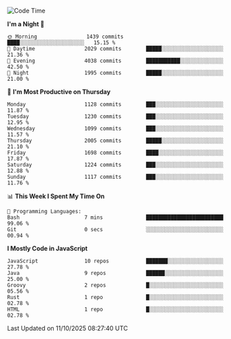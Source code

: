 <!--START_SECTION:waka-->
![Code Time](http://img.shields.io/badge/Code%20Time-1%2C359%20hrs%2015%20mins-blue)

**I'm a Night 🦉** 

```text
🌞 Morning                1439 commits        ████░░░░░░░░░░░░░░░░░░░░░   15.15 % 
🌆 Daytime                2029 commits        █████░░░░░░░░░░░░░░░░░░░░   21.36 % 
🌃 Evening                4038 commits        ███████████░░░░░░░░░░░░░░   42.50 % 
🌙 Night                  1995 commits        █████░░░░░░░░░░░░░░░░░░░░   21.00 % 
```
📅 **I'm Most Productive on Thursday** 

```text
Monday                   1128 commits        ███░░░░░░░░░░░░░░░░░░░░░░   11.87 % 
Tuesday                  1230 commits        ███░░░░░░░░░░░░░░░░░░░░░░   12.95 % 
Wednesday                1099 commits        ███░░░░░░░░░░░░░░░░░░░░░░   11.57 % 
Thursday                 2005 commits        █████░░░░░░░░░░░░░░░░░░░░   21.10 % 
Friday                   1698 commits        ████░░░░░░░░░░░░░░░░░░░░░   17.87 % 
Saturday                 1224 commits        ███░░░░░░░░░░░░░░░░░░░░░░   12.88 % 
Sunday                   1117 commits        ███░░░░░░░░░░░░░░░░░░░░░░   11.76 % 
```


📊 **This Week I Spent My Time On** 

```text
💬 Programming Languages: 
Bash                     7 mins              █████████████████████████   99.06 % 
Git                      0 secs              ░░░░░░░░░░░░░░░░░░░░░░░░░   00.94 % 
```

**I Mostly Code in JavaScript** 

```text
JavaScript               10 repos            ███████░░░░░░░░░░░░░░░░░░   27.78 % 
Java                     9 repos             ██████░░░░░░░░░░░░░░░░░░░   25.00 % 
Groovy                   2 repos             █░░░░░░░░░░░░░░░░░░░░░░░░   05.56 % 
Rust                     1 repo              █░░░░░░░░░░░░░░░░░░░░░░░░   02.78 % 
HTML                     1 repo              █░░░░░░░░░░░░░░░░░░░░░░░░   02.78 % 
```




 Last Updated on 11/10/2025 08:27:40 UTC
<!--END_SECTION:waka-->
